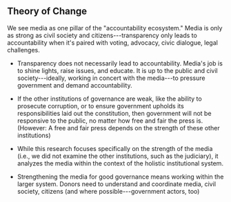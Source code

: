 ## Theory of Change

We see media as one pillar of the "accountability ecosystem." Media is only as strong as civil society and citizens---transparency only leads to accountability when it's paired with voting, advocacy, civic dialogue, legal challenges.

-   Transparency does not necessarily lead to accountability. Media's job is to shine lights, raise issues, and educate. It is up to the public and civil society---ideally, working in concert with the media---to pressure government and demand accountability.

-   If the other institutions of governance are weak, like the ability to prosecute corruption, or to ensure government upholds its responsibilities laid out the constitution, then government will not be responsive to the public, no matter how free and fair the press is. (However: A free and fair press depends on the strength of these other institutions)

-   While this research focuses specifically on the strength of the media (i.e., we did not examine the other institutions, such as the judiciary), it analyzes the media within the context of the holistic institutional system.

-   Strengthening the media for good governance means working within the larger system. Donors need to understand and coordinate media, civil society, citizens (and where possible---government actors, too)
